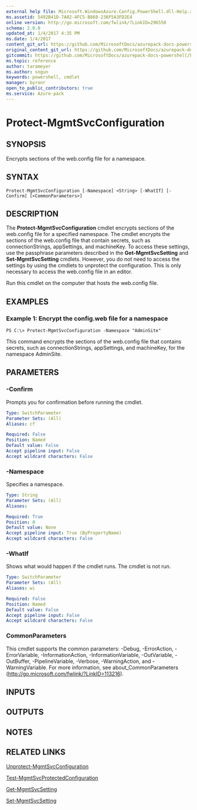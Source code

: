 ```yaml
---
external help file: Microsoft.WindowsAzure.Config.PowerShell.dll-Help.xml
ms.assetid: 5492B41D-7A02-4FC5-B868-238F5A3FD2E4
online version: http://go.microsoft.com/fwlink/?LinkID=296550
schema: 2.0.0
updated_at: 1/4/2017 4:35 PM
ms.date: 1/4/2017
content_git_url: https://github.com/MicrosoftDocs/azurepack-docs-powershell/blob/master/AzurePack-cmdlets/Configuration/v1.0/Protect-MgmtSvcConfiguration.md
original_content_git_url: https://github.com/MicrosoftDocs/azurepack-docs-powershell/blob/master/AzurePack-cmdlets/Configuration/v1.0/Protect-MgmtSvcConfiguration.md
gitcommit: https://github.com/MicrosoftDocs/azurepack-docs-powershell/blob/676435fba79c23d58e9141828e751b939d2694b8/AzurePack-cmdlets/Configuration/v1.0/Protect-MgmtSvcConfiguration.md
ms.topic: reference
author: tarameyer
ms.author: sngun
keywords: powershell, cmdlet
manager: byronr
open_to_public_contributors: true
ms.service: Azure-pack
---
```


# Protect-MgmtSvcConfiguration

## SYNOPSIS
Encrypts sections of the web.config file for a namespace.

## SYNTAX

```
Protect-MgmtSvcConfiguration [-Namespace] <String> [-WhatIf] [-Confirm] [<CommonParameters>]
```

## DESCRIPTION
The **Protect-MgmtSvcConfiguration** cmdlet encrypts sections of the web.config file for a specified namespace.
The cmdlet encrypts the sections of the web.config file that contain secrets, such as connectionStrings, appSettings, and machineKey.
To access these settings, use the passphrase parameters described in the **Get-MgmtSvcSetting** and **Set-MgmtSvcSetting** cmdlets.
However, you do not need to access the settings by using the cmdlets to unprotect the configuration.
This is only necessary to access the web.config file in an editor.

Run this cmdlet on the computer that hosts the web.config file.

## EXAMPLES

### Example 1: Encrypt the config.web file for a namespace
```
PS C:\> Protect-MgmtSvcConfiguration -Namespace "AdminSite"
```

This command encrypts the sections of the web.config file that contains secrets, such as connectionStrings, appSettings, and machineKey, for the namespace AdminSite.

## PARAMETERS

### -Confirm
Prompts you for confirmation before running the cmdlet.

```yaml
Type: SwitchParameter
Parameter Sets: (All)
Aliases: cf

Required: False
Position: Named
Default value: False
Accept pipeline input: False
Accept wildcard characters: False
```

### -Namespace
Specifies a namespace.

```yaml
Type: String
Parameter Sets: (All)
Aliases: 

Required: True
Position: 0
Default value: None
Accept pipeline input: True (ByPropertyName)
Accept wildcard characters: False
```

### -WhatIf
Shows what would happen if the cmdlet runs.
The cmdlet is not run.

```yaml
Type: SwitchParameter
Parameter Sets: (All)
Aliases: wi

Required: False
Position: Named
Default value: False
Accept pipeline input: False
Accept wildcard characters: False
```

### CommonParameters
This cmdlet supports the common parameters: -Debug, -ErrorAction, -ErrorVariable, -InformationAction, -InformationVariable, -OutVariable, -OutBuffer, -PipelineVariable, -Verbose, -WarningAction, and -WarningVariable. For more information, see about_CommonParameters (http://go.microsoft.com/fwlink/?LinkID=113216).

## INPUTS

## OUTPUTS

## NOTES

## RELATED LINKS

[Unprotect-MgmtSvcConfiguration](xref:Configuration/v1.0/Unprotect-MgmtSvcConfiguration.md)

[Test-MgmtSvcProtectedConfiguration](xref:Configuration/v1.0/Test-MgmtSvcProtectedConfiguration.md)

[Get-MgmtSvcSetting](xref:Configuration/v1.0/Get-MgmtSvcSetting.md)

[Set-MgmtSvcSetting](xref:Configuration/v1.0/Set-MgmtSvcSetting.md)


